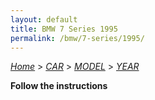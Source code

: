 ```yaml
---
layout: default
title: BMW 7 Series 1995
permalink: /bmw/7-series/1995/
---
```

[*Home*](/) > [*CAR*](/car/) > [*MODEL*](/car/model/) > [*YEAR*](/car/model/year/)

**Follow the instructions**